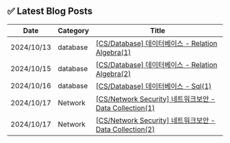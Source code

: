 









## ✅ Latest Blog Posts

| Date       | Category | Title |
|------------|----------|-------|
| 2024/10/13 | database | [[CS/Database] 데이터베이스 - Relation Algebra(1)](https://amm0124.github.io/CS/database/2024-10-13-db-relation-algebra(1).html) |
| 2024/10/15 | database | [[CS/Database] 데이터베이스 - Relation Algebra(2)](https://amm0124.github.io/CS/database/2024-10-15-db-relation-algebra(2).html) |
| 2024/10/16 | database | [[CS/Database] 데이터베이스 - Sql(1)](https://amm0124.github.io/CS/database/2024-10-16-sql(1).html) |
| 2024/10/17 | Network | [[CS/Network Security] 네트워크보안 - Data Collection(1)](https://amm0124.github.io/CS/Network%20Security/2024-10-17-datacolleciton(1).html) |
| 2024/10/17 | Network | [[CS/Network Security] 네트워크보안 - Data Collection(2)](https://amm0124.github.io/CS/Network%20Security/2024-10-17-DataCollection(2).html) |
